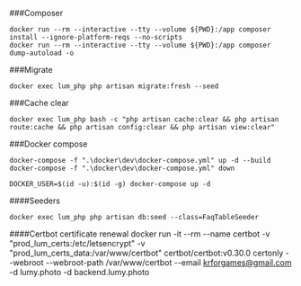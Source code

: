 ###Composer
```shell script
docker run --rm --interactive --tty --volume ${PWD}:/app composer install --ignore-platform-reqs --no-scripts
docker run --rm --interactive --tty --volume ${PWD}:/app composer dump-autoload -o
```

###Migrate
```shell script
docker exec lum_php php artisan migrate:fresh --seed
```

###Cache clear
```shell script
docker exec lum_php bash -c "php artisan cache:clear && php artisan route:cache && php artisan config:clear && php artisan view:clear"
```

###Docker compose
```shell script
docker-compose -f ".\docker\dev\docker-compose.yml" up -d --build
docker-compose -f ".\docker\dev\docker-compose.yml" down

DOCKER_USER=$(id -u):$(id -g) docker-compose up -d
```

####Seeders
```shell script
docker exec lum_php php artisan db:seed --class=FaqTableSeeder
```


####Certbot certificate renewal
docker run -it --rm --name certbot -v "prod_lum_certs:/etc/letsencrypt" -v "prod_lum_certs_data:/var/www/certbot" certbot/certbot:v0.30.0 certonly --webroot --webroot-path /var/www/certbot --email krforgames@gmail.com -d lumy.photo -d backend.lumy.photo
